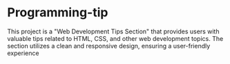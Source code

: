 # Programming-tip
This project is a "Web Development Tips Section" that provides users with valuable tips related to HTML, CSS, and other web development topics. The section utilizes a clean and responsive design, ensuring a user-friendly experience
